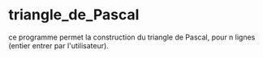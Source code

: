 # triangle_de_Pascal
ce programme permet la construction du triangle de Pascal, pour n lignes (entier entrer par l'utilisateur).
